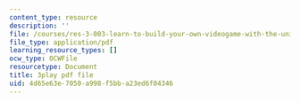 ```yaml
---
content_type: resource
description: ''
file: /courses/res-3-003-learn-to-build-your-own-videogame-with-the-unity-game-engine-and-microsoft-kinect-january-iap-2017/4d65e63e7050a998f5bba23ed6f04346_ZVnrpjIVU.pdf
file_type: application/pdf
learning_resource_types: []
ocw_type: OCWFile
resourcetype: Document
title: 3play pdf file
uid: 4d65e63e-7050-a998-f5bb-a23ed6f04346
---
```

